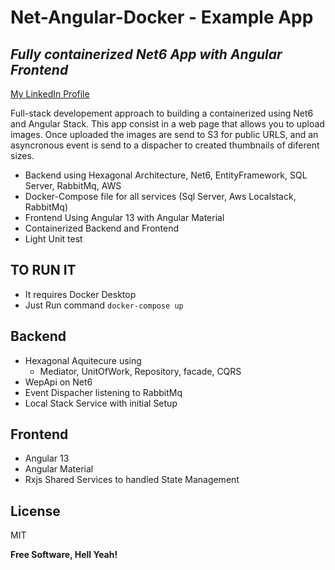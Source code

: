 # Net-Angular-Docker - Example App
## _Fully containerized Net6 App with Angular Frontend_
[My LinkedIn Profile]

Full-stack developement approach to building a containerized using Net6 and Angular Stack. This app consist in a web page
that allows you to upload images. Once uploaded the images are send to S3 for public URLS, and an asyncronous event is send
to a dispacher to created thumbnails of diferent sizes.

- Backend using Hexagonal Architecture, Net6, EntityFramework, SQL Server, RabbitMq, AWS
- Docker-Compose file for all services (Sql Server, Aws Localstack, RabbitMq)
- Frontend Using Angular 13 with Angular Material
- Containerized Backend and Frontend
- Light Unit test

## TO RUN IT

- It requires Docker Desktop
- Just Run command ```docker-compose up```

## Backend
-   Hexagonal Aquitecure using 
    - Mediator, UnitOfWork, Repository, facade, CQRS
-   WepApi on Net6
-   Event Dispacher listening to RabbitMq
-   Local Stack Service with initial Setup

## Frontend
-   Angular 13
-   Angular Material
-   Rxjs Shared Services to handled State Management

## License

MIT

**Free Software, Hell Yeah!**

   [My LinkedIn Profile]: <https://www.linkedin.com/in/danielcarbajalpucp/>
